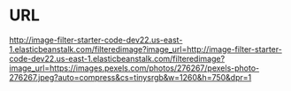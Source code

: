 # URL

http://image-filter-starter-code-dev22.us-east-1.elasticbeanstalk.com/filteredimage?image_url=http://image-filter-starter-code-dev22.us-east-1.elasticbeanstalk.com/filteredimage?image_url=https://images.pexels.com/photos/276267/pexels-photo-276267.jpeg?auto=compress&cs=tinysrgb&w=1260&h=750&dpr=1